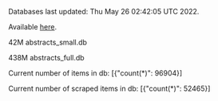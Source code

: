 Databases last updated: Thu May 26 02:42:05 UTC 2022. 

Available [here](https://github.com/cbeauhilton/ash-db/releases).


42M	abstracts_small.db

438M	abstracts_full.db

Current number of items in db:
[{"count(*)": 96904}]

Current number of scraped items in db:
[{"count(*)": 52465}]
